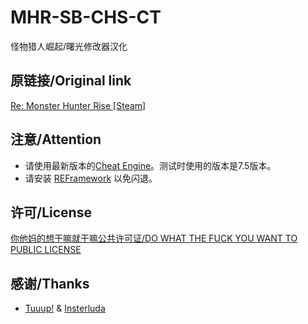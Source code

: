 # MHR-SB-CHS-CT
怪物猎人崛起/曙光修改器汉化

## 原链接/Original link
[Re: Monster Hunter Rise [Steam]](https://fearlessrevolution.com/viewtopic.php?p=232011#p232011)

## 注意/Attention
- 请使用最新版本的[Cheat Engine](https://www.cheatengine.org/)。测试时使用的版本是7.5版本。
- 请安装 [REFramework](https://www.nexusmods.com/monsterhunterrise/mods/26) 以免闪退。

## 许可/License
[你他妈的想干嘛就干嘛公共许可证/DO WHAT THE FUCK YOU WANT TO PUBLIC LICENSE](/LICENSE)

## 感谢/Thanks
- [Tuuup!](https://fearlessrevolution.com/memberlist.php?mode=viewprofile&u=50082&sid=eaf54ddeb8ea9d5b8748e9e15998ff35) & [Insterluda](https://fearlessrevolution.com/memberlist.php?mode=viewprofile&u=34468)
